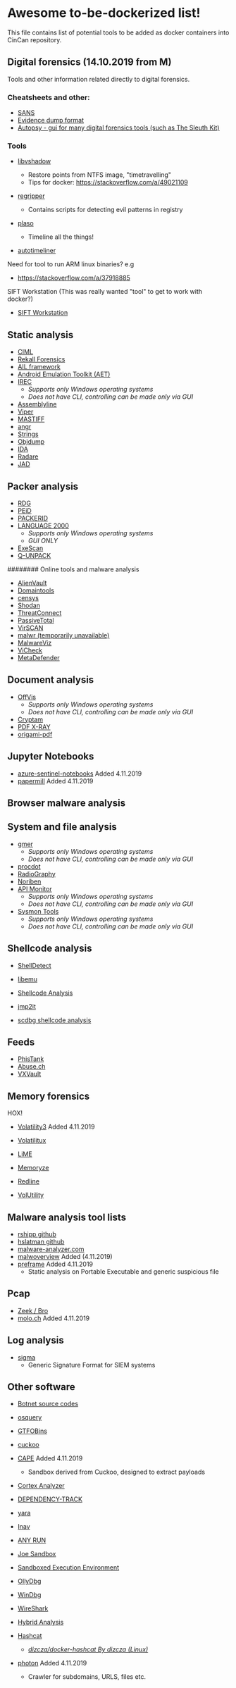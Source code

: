 # Awesome to-be-dockerized list!


This file contains list of potential tools to be added as docker containers into CinCan repository.

## Digital forensics (14.10.2019 from M)

Tools and other information related directly to digital forensics.

### Cheatsheets and other:

* [SANS](https://digital-forensics.sans.org/community/cheat-sheets)
* [Evidence dump format](https://countuponsecurity.com/2015/11/09/digital-forensics-evidence-acquisition-and-ewf-mounting/)
* [Autopsy - gui for many digital forensics tools (such as The Sleuth Kit)](https://www.sleuthkit.org/autopsy/)

### Tools
* [libvshadow](https://github.com/libyal/libvshadow)
    * Restore points from NTFS image, "timetravelling"
    * Tips for docker: https://stackoverflow.com/a/49021109
* [regripper](https://tools.kali.org/forensics/regripper)
    * Contains scripts for detecting evil patterns in registry

* [plaso](https://github.com/log2timeline/plaso)
    * Timeline all the things!
* [autotimeliner](https://github.com/andreafortuna/autotimeliner)


Need for tool to run ARM linux binaries?
e.g 
  * https://stackoverflow.com/a/37918885

SIFT Workstation (This was really wanted "tool" to get to work with docker?)
* [SIFT Workstation](https://digital-forensics.sans.org/community/downloads)


## Static analysis

* [CIML](https://github.com/mtreinish/ciml)
* [Rekall Forensics](http://www.rekall-forensic.com/)
* [AIL framework](https://github.com/CIRCL/AIL-framework)
* [Android Emulation Toolkit (AET)](https://github.com/nixu-corp/aet)
* [IREC](https://binalyze.com/products/irec-free/)
    * *Supports only Windows operating systems*
    * *Does not have CLI, controlling can be made only via GUI*
* [Assemblyline](https://cyber.gc.ca/en/assemblyline)
* [Viper](https://github.com/viper-framework/viper)
* [MASTIFF](https://git.korelogic.com/mastiff.git/)
* [angr](https://github.com/angr/angr)
* [Strings](https://sourceware.org/binutils/docs/binutils/strings.html)
* [Objdump](https://www.systutorials.com/docs/linux/man/1-objdump/)
* [IDA](https://www.hex-rays.com/products/ida/support/download.shtml)
* [Radare](https://rada.re/r/)
* [JAD](http://www.javadecompilers.com/jad)

## Packer analysis

* [RDG](http://www.rdgsoft.net/)
* [PEiD](https://www.softpedia.com/get/Programming/Packers-Crypters-Protectors/PEiD-updated.shtml)
* [PACKERID](https://code.google.com/archive/p/malwaremustdie/downloads)
* [LANGUAGE 2000](https://farrokhi.net/language/)
    * *Supports only Windows operating systems*
    * *GUI ONLY*
* [ExeScan](https://securityxploded.com/exe-scan.php)
* [Q-UNPACK](https://authorne.info/dkpWMXUXKCVFSgM4OgwdAj4mQlBFC3MDM1N4EFUTHyYzQlsTP3MDMxAjOlQGU3gQBgJAeGNLDxcu)

######## Online tools and malware analysis

* [AlienVault](https://www.alienvault.com/)
* [Domaintools](https://www.domaintools.com/)
* [censys](https://censys.io/)
* [Shodan](https://www.shodan.io/)
* [ThreatConnect](https://threatconnect.com/)
* [PassiveTotal](https://www.riskiq.com/products/passivetotal/)
* [VirSCAN](http://www.virscan.org/)
* [malwr (temporarily unavailable)](https://malwr.com/)
* [MalwareViz](https://www.malwareviz.com/)
* [ViCheck](https://www.vicheck.ca/)
* [MetaDefender](https://metadefender.opswat.com/#!/)

## Document analysis

* [OffVis](http://go.microsoft.com/fwlink/?LinkId=158791)
    * *Supports only Windows operating systems*
    * *Does not have CLI, controlling can be made only via GUI*
* [Cryptam](http://www.malwaretracker.com/doc.php)
* [PDF X-RAY](https://github.com/9b/pdfxray_public)
* [origami-pdf](https://code.google.com/archive/p/origami-pdf/)

## Jupyter Notebooks

* [azure-sentinel-notebooks](https://github.com/Azure/Azure-Sentinel-Notebooks) Added 4.11.2019
* [papermill](https://github.com/nteract/papermill) Added 4.11.2019

## Browser malware analysis


## System and file analysis

* [gmer](http://www.gmer.net/)
    * *Supports only Windows operating systems*
    * *Does not have CLI, controlling can be made only via GUI*
* [procdot](http://procdot.com/)
* [RadioGraphy](http://www.security-projects.com/?RadioGraPhy)
* [Noriben](https://github.com/Rurik/Noriben)
* [API Monitor](http://www.rohitab.com/apimonitor)
    * *Supports only Windows operating systems*
    * *Does not have CLI, controlling can be made only via GUI*
* [Sysmon Tools](https://github.com/nshalabi/SysmonTools)
    * *Supports only Windows operating systems*
    * *Does not have CLI, controlling can be made only via GUI*

## Shellcode analysis

* [ShellDetect](https://securityxploded.com/shell-detect.php)
* [libemu](https://github.com/buffer/libemu)

* [Shellcode Analysis](http://www.malwaretracker.com/shellcode.php)
* [jmp2it](https://github.com/adamkramer/jmp2it/)
* [scdbg shellcode analysis](https://isc.sans.edu/diary/rss/24058)

## Feeds

* [PhisTank](https://www.phishtank.com/)
* [Abuse.ch](https://abuse.ch/)
* [VXVault](https://github.com/InfectedPacket/VxVault)

## Memory forensics

HOX!
* [Volatility3](https://github.com/volatilityfoundation/volatility3) Added 4.11.2019

* [Volatilitux](https://code.google.com/archive/p/volatilitux/)
* [LiME](https://github.com/504ensicsLabs/LiME)
* [Memoryze](https://www.fireeye.com/services/freeware/memoryze.html)
* [Redline](https://www.fireeye.com/services/freeware/redline.html)
* [VolUtility](https://github.com/kevthehermit/VolUtility)

## Malware analysis tool lists

* [rshipp github](https://github.com/rshipp/awesome-malware-analysis)
* [hslatman github](https://github.com/hslatman/awesome-threat-intelligence)
* [malware-analyzer.com](http://www.malware-analyzer.com/analysis-tools)
* [malwoverview](https://github.com/alexandreborges/malwoverview) Added (4.11.2019)
* [preframe](https://github.com/guelfoweb/peframe) Added 4.11.2019
    * Static analysis on Portable Executable and generic suspicious file

## Pcap
 * [Zeek / Bro](https://zeek.org/)
 * [molo.ch](https://molo.ch/) Added 4.11.2019

## Log analysis

* [sigma](https://github.com/Neo23x0/sigma)
    * Generic Signature Format for SIEM systems

## Other software

* [Botnet source codes](https://github.com/maestron/botnets)
* [osquery](https://osquery.io/)
* [GTFOBins](https://gtfobins.github.io/#)
* [cuckoo](https://hub.docker.com/r/blacktop/cuckoo/)
* [CAPE](https://github.com/ctxis/CAPE) Added 4.11.2019
    * Sandbox derived from Cuckoo, designed to extract payloads
* [Cortex Analyzer](https://github.com/TheHive-Project/Cortex-Analyzers)
* [DEPENDENCY-TRACK](https://dependencytrack.org/)
* [yara](https://github.com/virustotal/yara)
* [Inav](http://lnav.org/)
* [ANY RUN](https://any.run/)
* [Joe Sandbox](https://www.joesecurity.org/)
* [Sandboxed Execution Environment](https://github.com/F-Secure/see)
* [OllyDbg](http://www.ollydbg.de/)
* [WinDbg](https://docs.microsoft.com/en-us/windows-hardware/drivers/debugger/)
* [WireShark](https://www.wireshark.org/)
* [Hybrid Analysis](https://www.hybrid-analysis.com/)
* [Hashcat](https://www.hashcat.net/)
    * [*dizcza/docker-hashcat By dizcza (Linux)*](https://hub.docker.com/r/dizcza/docker-hashcat)

* [photon](https://github.com/s0md3v/Photon) Added 4.11.2019
    * Crawler for subdomains, URLS, files etc.
